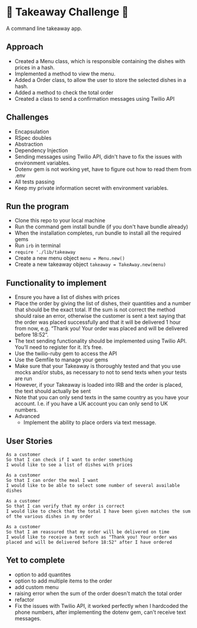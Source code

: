 # :ramen: Takeaway Challenge :ramen:

A command line takeaway app.

## Approach 

* Created a Menu class, which is responsible containing the dishes with prices in a hash. 
* Implemented a method to view the menu. 
* Added a Order class, to allow the user to store the selected dishes in a hash.
* Added a method to check the total order
* Created a class to send a confirmation messages using Twilio API

## Challenges

* Encapsulation
* RSpec doubles
* Abstraction
* Dependency Injection
* Sending messages using Twilio API, didn't have to fix the issues with environment variables. 
* Dotenv gem is not working yet, have to figure out how to read them from .env
* All tests passing
* Keep my private information secret with environment variables.

## Run the program

* Clone this repo to your local machine
* Run the command gem install bundle (if you don't have bundle already)
* When the installation completes, run bundle to install all the required gems
* Run ``irb`` in terminal 
* ``require './lib/takeaway ``
* Create a new menu object ``menu = Menu.new() ``
* Create a new takeaway object ``takeaway = TakeAway.new(menu)`` 


## Functionality to implement

* Ensure you have a list of dishes with prices
* Place the order by giving the list of dishes, their quantities and a number that should be the exact total. If the sum is not correct the method should raise an error, otherwise the customer is sent a text saying that the order was placed successfully and that it will be delivered 1 hour from now, e.g. “Thank you! Your order was placed and will be delivered before 18:52”.
* The text sending functionality should be implemented using Twilio API. You’ll need to register for it. It’s free.
* Use the twilio-ruby gem to access the API
* Use the Gemfile to manage your gems
* Make sure that your Takeaway is thoroughly tested and that you use mocks and/or stubs, as necessary to not to send texts when your tests are run
* However, if your Takeaway is loaded into IRB and the order is placed, the text should actually be sent
* Note that you can only send texts in the same country as you have your account. I.e. if you have a UK account you can only send to UK numbers.
* Advanced
	* Implement the ability to place orders via text message.
  

## User Stories

```
As a customer
So that I can check if I want to order something
I would like to see a list of dishes with prices

As a customer
So that I can order the meal I want
I would like to be able to select some number of several available dishes

As a customer
So that I can verify that my order is correct
I would like to check that the total I have been given matches the sum of the various dishes in my order

As a customer
So that I am reassured that my order will be delivered on time
I would like to receive a text such as "Thank you! Your order was placed and will be delivered before 18:52" after I have ordered
```

## Yet to complete
* option to add quantites  
* option to add multiple items to the order
* add custom menu
* raising error when the sum of the order doesn't match the total order
* refactor
* Fix the issues with Twilio API, it worked perfectly when I hardcoded the phone numbers, after implementing the dotenv gem, can't receive text messages.